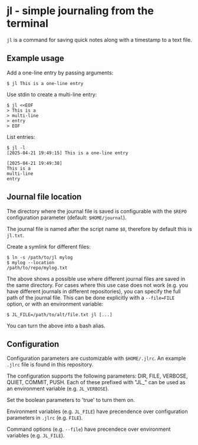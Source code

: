 # jl - simple journaling from the terminal

`jl` is a command for saving quick notes along with a timestamp to a text file.

## Example usage

Add a one-line entry by passing arguments:
```console
$ jl This is a one-line entry
```

Use stdin to create a multi-line entry:
```console
$ jl <<EOF
> This is a
> multi-line
> entry
> EOF
```

List entries:
```console
$ jl -l
[2025-04-21 19:49:15] This is a one-line entry

[2025-04-21 19:49:38]
This is a
multi-line
entry

```

## Journal file location

The directory where the journal file is saved is configurable with the `$REPO` configuration parameter (default: `$HOME/journal`).

The journal file is named after the script name `$0`, therefore by default  this is `jl.txt`. 

Create a symlink for different files:
```console
$ ln -s /path/to/jl mylog
$ mylog --location
/path/to/repo/mylog.txt
```

The above shows a possible use where different journal files are saved in the same directory. For cases where this use case does not work (e.g. you have different journals in different repositories), you can specify the full path of the journal file. This can be done explicitly with a `--file=FILE` option, or with an environment variable:
```console
$ JL_FILE=/path/to/alt/file.txt jl [...]
```
You can turn the above into a bash alias.

## Configuration

Configuration parameters are customizable with `$HOME/.jlrc`. An example `.jlrc` file is found in this repository.

The configuration supports the following parameters:
  DIR,
  FILE,
  VERBOSE,
  QUIET,
  COMMIT,
  PUSH.
Each of these prefixed with "JL_" can be used as an environment variable (e.g. `JL_VERBOSE`).

Set the boolean parameters to 'true' to turn them on.

Environment variables (e.g. `JL_FILE`) have precendence over configuration parameters in `.jlrc` (e.g. `FILE`).

Command options (e.g. `--file`) have precendece over environment variables (e.g. `JL_FILE`).
